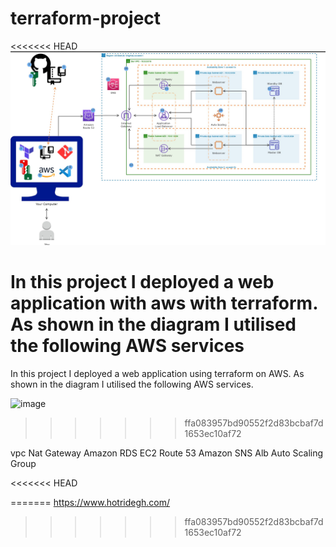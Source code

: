 # terraform-project

<<<<<<< HEAD
![alt text](image-1.png)

In this project I deployed a web application with aws with terraform. As shown in the diagram I utilised the following AWS services
=======
In this project I deployed a web application using terraform on AWS. As shown in the diagram I utilised the following AWS services.


![image](https://github.com/jbatia38/terraform-project/assets/150634908/71353aa1-05c2-457f-bb34-d8eaba2d6d15)
>>>>>>> ffa083957bd90552f2d83bcbaf7d1653ec10af72

vpc
Nat Gateway
Amazon RDS
EC2
Route 53
Amazon SNS
Alb
Auto Scaling Group

<<<<<<< HEAD


=======
https://www.hotridegh.com/
>>>>>>> ffa083957bd90552f2d83bcbaf7d1653ec10af72
